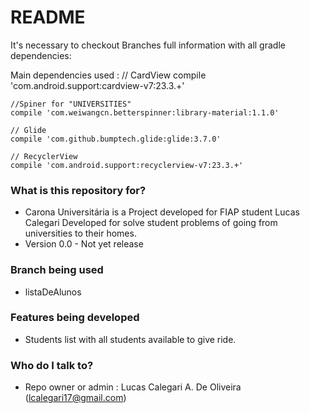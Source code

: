 # README #

It's necessary to checkout Branches full information with all gradle dependencies:

Main dependencies used : 
    // CardView
    compile 'com.android.support:cardview-v7:23.3.+'

    //Spiner for "UNIVERSITIES"
    compile 'com.weiwangcn.betterspinner:library-material:1.1.0'

    // Glide
    compile 'com.github.bumptech.glide:glide:3.7.0'

    // RecyclerView
    compile 'com.android.support:recyclerview-v7:23.3.+'

### What is this repository for? ###

* Carona Universitária is a Project developed for FIAP student Lucas Calegari
Developed for solve student problems of going from universities to their homes.
* Version 0.0 - Not yet release

### Branch being used ###

* listaDeAlunos

### Features being developed ###

* Students list with all students available to give ride.

### Who do I talk to? ###

* Repo owner or admin : Lucas Calegari A. De Oliveira (lcalegari17@gmail.com)